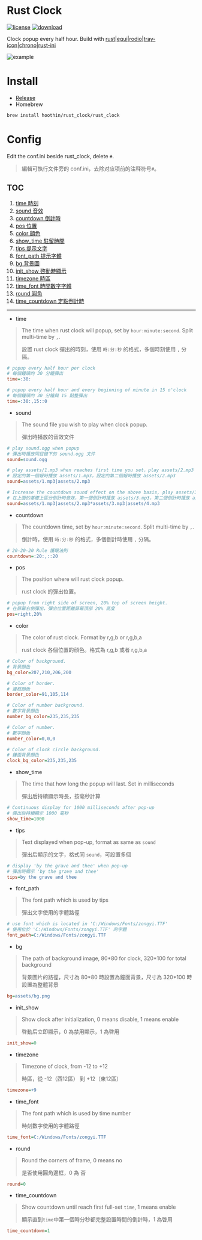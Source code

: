 # Rust Clock
[![license](https://img.shields.io/badge/license-MIT-red.svg)](https://github.com/hoothin/RustClock/releases/tag/0.1.5) [![download](https://img.shields.io/github/downloads/hoothin/RustClock/total)](https://github.com/hoothin/RustClock/releases/tag/0.1.5)

Clock popup every half hour. Build with [rust](https://github.com/rust-lang/rust)|[egui](https://github.com/emilk/egui/)|[rodio](https://github.com/RustAudio/rodio)|[tray-icon](https://github.com/tauri-apps/tray-icon)|[chrono](https://github.com/chronotope/chrono)|[rust-ini](https://github.com/zonyitoo/rust-ini)

![example](pic.gif)
# Install
+ [Release](https://github.com/hoothin/RustClock/releases/tag/0.1.5)
+ Homebrew
``` bash
brew install hoothin/rust_clock/rust_clock
```

# Config
Edit the conf.ini beside rust_clock, delete `#`.
> 編輯可執行文件旁的 conf.ini，去除对应项前的注释符号`#`。
## TOC
1. [time 時刻](#time)
2. [sound 音效](#sound)
3. [countdown 倒計時](#countdown)
4. [pos 位置](#pos)
5. [color 顔色](#color)
6. [show_time 駐留時間](#show_time)
7. [tips 提示文字](#tips)
8. [font_path 提示字體](#font_path)
9. [bg 背景圖](#bg)
10. [init_show 啓動時顯示](#init_show)
11. [timezone 時區](#timezone)
12. [time_font 時間數字字體](#time_font)
13. [round 圓角](#round)
14. [time_countdown 定點倒計時](#time_countdown)

---

+ time
<a id="time"></a>
> The time when rust clock will popup, set by `hour:minute:second`. Split multi-time by `,`.
> 
> 設置 rust clock 彈出的時刻，使用 `時:分:秒` 的格式，多個時刻使用 `,` 分隔。
``` ini
# popup every half hour per clock
# 每個鐘頭的 30 分鐘彈出
time=:30:
```
``` ini
# popup every half hour and every beginning of minute in 15 o'clock
# 每個鐘頭的 30 分鐘與 15 點整彈出
time=:30:,15::0
```
+ sound
<a id="sound"></a>
> The sound file you wish to play when clock popup.
>
> 彈出時播放的音效文件
``` ini
# play sound.ogg when popup
# 彈出時播放同目錄下的 sound.ogg 文件
sound=sound.ogg
```
``` ini
# play assets/1.mp3 when reaches first time you set，play assets/2.mp3 when reaches second time you set.
# 設定的第一個報時播放 assets/1.mp3，設定的第二個報時播放 assets/2.mp3
sound=assets/1.mp3|assets/2.mp3
```
``` ini
# Increase the countdown sound effect on the above basis, play assets/3.mp3 when reaches first countdown you set，play assets/4.mp3 when reaches second countdown you set.
# 在上面的基礎上區分倒計時音效，第一個倒計時播放 assets/3.mp3，第二個倒計時播放 assets/4.mp3
sound=assets/1.mp3|assets/2.mp3*assets/3.mp3|assets/4.mp3
```
+ countdown
<a id="countdown"></a>
> The countdown time, set by `hour:minute:second`. Split multi-time by `,`.
>
> 倒計時，使用 `時:分:秒` 的格式，多個倒計時使用 `,` 分隔。
``` ini
# 20-20-20 Rule 護眼法則
countdown=:20:,::20
```
+ pos
<a id="pos"></a>
> The position where will rust clock popup.
>
> rust clock 的彈出位置。
``` ini
# popup from right side of screen, 20% top of screen height.
# 在屏幕右側彈出，彈出位置距離屏幕頂部 20% 高度
pos=right,20%
```
+ color
<a id="color"></a>
> The color of rust clock. Format by r,g,b or r,g,b,a
>
> rust clock 各個位置的顔色。格式為 r,g,b 或者 r,g,b,a
``` ini
# Color of background.
# 背景顏色
bg_color=207,210,206,200

# Color of border.
# 邊框顏色
border_color=91,105,114

# Color of number background.
# 數字背景顏色
number_bg_color=235,235,235

# Color of number.
# 數字顏色
number_color=0,0,0

# Color of clock circle background.
# 鐘面背景顏色
clock_bg_color=235,235,235
```
+ show_time
<a id="show_time"></a>
> The time that how long the popup will last. Set in milliseconds
>
> 彈出后持續顯示時長，按毫秒計算
``` ini
# Continuous display for 1000 milliseconds after pop-up
# 彈出后持續顯示 1000 毫秒
show_time=1000
```
+ tips
<a id="tips"></a>
> Text displayed when pop-up, format as same as `sound`
>
> 彈出后顯示的文字，格式同 `sound`，可設置多個
``` ini
# display 'by the grave and thee' when pop-up
# 彈出時顯示 'by the grave and thee'
tips=by the grave and thee
```
+ font_path
<a id="font_path"></a>
> The font path which is used by tips
>
> 彈出文字使用的字體路徑
``` ini
# use font which is located in 'C:/Windows/Fonts/zongyi.TTF'
# 使用位於 'C:/Windows/Fonts/zongyi.TTF' 的字體
font_path=C:/Windows/Fonts/zongyi.TTF
```
+ bg
<a id="bg"></a>
> The path of background image, 80\*80 for clock, 320\*100 for total background
>
> 背景圖片的路徑，尺寸為 80\*80 時設置為鐘面背景，尺寸為 320\*100 時設置為整體背景
``` ini
bg=assets/bg.png
```
+ init_show
<a id="init_show"></a>
> Show clock after initialization, 0 means disable, 1 means enable
>
> 啓動后立即顯示，0 為禁用顯示，1 為啓用
``` ini
init_show=0
```
+ timezone
<a id="timezone"></a>
> Timezone of clock, from -12 to +12
>
> 時區，從 -12（西12區） 到 +12（東12區）
``` ini
timezone=+9
```
+ time_font
<a id="time_font"></a>
> The font path which is used by time number
>
> 時刻數字使用的字體路徑
``` ini
time_font=C:/Windows/Fonts/zongyi.TTF
```
+ round
<a id="round"></a>
> Round the corners of frame, 0 means no
>
> 是否使用圓角邊框，0 為 否
``` ini
round=0
```
+ time_countdown
<a id="time_countdown"></a>
> Show countdown until reach first full-set `time`, 1 means enable
>
> 顯示直到`time`中第一個時分秒都完整設置時間的倒計時，1 為啓用
``` ini
time_countdown=1
```
